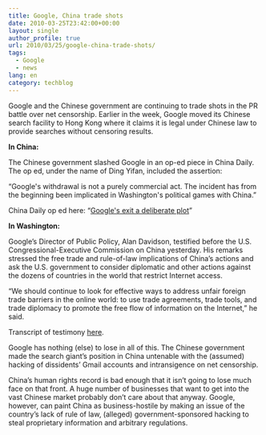 ```yaml
---
title: Google, China trade shots
date: 2010-03-25T23:42:00+00:00
layout: single
author_profile: true
url: 2010/03/25/google-china-trade-shots/
tags:
  - Google
  - news
lang: en
category: techblog
---
```

Google and the Chinese government are continuing to trade shots in the PR battle over net censorship. Earlier in the week, Google moved its Chinese search facility to Hong Kong where it claims it is legal under Chinese law to provide searches without censoring results.

**In China:**

The Chinese government slashed Google in an op-ed piece in China Daily. The op ed, under the name of Ding Yifan, included the assertion:

“Google's withdrawal is not a purely commercial act. The incident has from the beginning been implicated in Washington's political games with China.”

China Daily op ed here: “[Google's exit a deliberate plot](http://www.chinadaily.com.cn/opinion/2010-03/25/content_9638825.htm)”

**In Washington:**

Google’s Director of Public Policy, Alan Davidson, testified before the U.S. Congressional-Executive Commission on China yesterday. His remarks stressed the free trade and rule-of-law implications of China’s actions and ask the U.S. government to consider diplomatic and other actions against the dozens of countries in the world that restrict Internet access.

“We should continue to look for effective ways to address unfair foreign trade barriers in the online world: to use trade agreements, trade tools, and trade diplomacy to promote the free flow of information on the Internet,” he said.

Transcript of testimony [here](http://www.scribd.com/doc/28866040/032410-Alan-Davidson-Testimony).

Google has nothing (else) to lose in all of this. The Chinese government made the search giant’s position in China untenable with the (assumed) hacking of dissidents’ Gmail accounts and intransigence on net censorship.

China’s human rights record is bad enough that it isn’t going to lose much face on that front. A huge number of businesses that want to get into the vast Chinese market probably don’t care about that anyway. Google, however, can paint China as business-hostile by making an issue of the country’s lack of rule of law, (alleged) government-sponsored hacking to steal proprietary information and arbitrary regulations.
